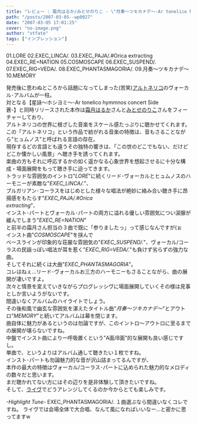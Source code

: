 ```yaml
---
title: "レビュー : 霜月はるか/みとせのりこ - \"月奏～ツキカナデ～-Ar tonelico hymmnos concert Side紅-\""
path: "/posts/2007-03-05--wp0027"
date: "2007-03-05 17:01:25"
cover: "no-image.png"
author: "stfate"
tags: ["インプレッション"]
---
```


<style type="text/css">
<!--
p {white-space: pre-wrap};
-->
</style>

<div class="amazon" style="float:left; margin-left:5px;margin-right:5px;border:0px; vertical-align:top;"><a href="http://www.amazon.co.jp/gp/product/B000CPGW28%3ftag=invisibleair-22%26link_code=xm2%26camp=2025%26dev-t=0ZZ51W51PSHKTDFA9002" target="_blank"><img src="http://images-jp.amazon.com/images/P/B000CPGW28.09.MZZZZZZZ.jpg" alt="" class="amazon_pict" /></a>
</div><div class="tracklist">01.LORE
02.EXEC_LINCA/.
03.EXEC_PAJA/.#Orica extracting
04.EXEC_RE=NATION
05.COSMOSCAPE
06.EXEC_SUSPEND/.
07.EXEC_RIG=VEDA/.
<span class="red">08.EXEC_PHANTASMAGORIA/.</span>
09.月奏～ツキカナデ～
10.MEMORY</div><div class="entry_clear"></div>

<!--more-->
発売後に思わぬところから話題になってしまった(苦笑)<a href="http://ar-tonelico.jp/" target="_blank">アルトネリコ</a>のヴォーカル･アルバムが一柱。
対となる【星詠～ホシヨミ～-Ar tonelico hymmnos concert Side 蒼-】と同時リリースされた本作は<a href="http://shimotsukin.com/" target="_blank">霜月はるか</a>さんと<a href="http://www.snowblanc.net/" target="_blank">みとせのりこ</a>さんをフィーチャーしており、
アルトネリコの世界に根ざした音楽をスケール感たっぷりに聴かせてくれます。
この「アルトネリコ」という作品で紡がれる音楽の特徴は、音もさることながら"ヒュムノス"と呼ばれる言語の存在。
現存するどの言語とも違うその独特の響きは、「この世のどこでもない、だけどどこか懐かしい風景」へ聴き手を誘ってくれます。
楽曲の方もそれに呼応するかの如く遥かなる心象世界を想起させるに十分な構成・場面展開をもって聴き手に迫ってきます。
トラッドな雰囲気のイントロ"<em>LORE</em>"に続くリード･ヴォーカルとヒュムノスのハーモニーが素敵な"<em>EXEC_LINCA/.</em>"、
ブルガリアン･コーラスをはじめとした様々な唱法が絶妙に絡み合い聴き手に昂揚感をもたらす"<em>EXEC_PAJA/.#Orica extracting</em>"、
インスト･パートとヴォーカル･パートの両方に溢れる優しい雰囲気につい涙腺が緩んでしまう"<em>EXEC_RE=NATION</em>"
と前半の霜月さん担当の３曲で既に「参りましたっ」って感じなんですが(ぉ
インスト曲"<em>COSMOSCAPE</em>"を挟んで
ベースラインが印象的な荘厳な雰囲気の"<em>EXEC_SUSPEND/.</em>"、ヴォーカル/コーラスの民謡っぽい唱法が耳を惹く"<em>EXEC_RIG=VEDA/.</em>"も負けず劣らずの強力な曲。
そしてそれに続くは大曲"<em>EXEC_PHANTASMAGORIA</em>"。
コレはねぇ…リード･ヴォーカルお三方のハーモニーもさることながら、曲の展開が凄いですよ。
次々と情景を変えていきながらプログレッシヴに場面展開していくその様は見事としか言いようがないです。
間違いなくアルバムのハイライトでしょう。
その後和風で幽玄な雰囲気を湛えたタイトル曲"<em>月奏～ツキカナデ～</em>"とアウトロ"<em>MEMORY</em>"と続いてアルバムは幕を閉じます。
曲自体に魅力があるというのは勿論ですが、このイントロ～アウトロに至るまでの展開が堪らないですね。
中盤でインスト曲により一呼吸置くという"A面/B面"的な展開も良い感じですし。
単曲で、というよりはアルバム通して聴きたい１枚ですね。
インスト･パートも勿論魅力的な音が沢山詰まってるんですが、
本作の最大の特徴はヴォーカル/コーラス･パートに込められた魅力的なメロディの数々だと思います。
まだ聴かれてない方にはその辺りを是非体験して頂きたいですね。
そして、<a href="http://www.team-e.co.jp/hot/070201/index.html" target="_blank">ライヴ</a>でどうアレンジしてくるのか今からとても楽しみです。
<div class="highlight"><em>-Highlight Tune-</em>
<span class="red">EXEC_PHANTASMAGORIA/.</span>
１曲選ぶなら間違いなくコレですね。
ライヴでは会場全体で大合唱、なんて風になればいいなー…と密かに思ってますw</div>
